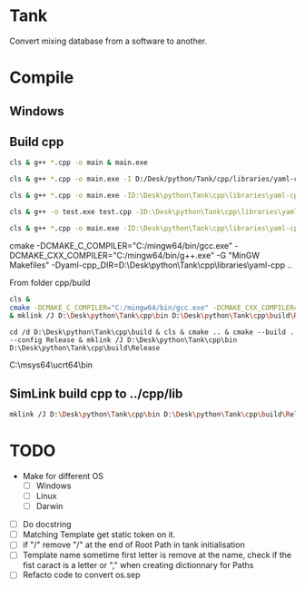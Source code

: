 # Tank
Convert mixing database from a software to another.


# Compile
## Windows

## Build cpp
```bash
cls & g++ *.cpp -o main & main.exe 

```

```bash
cls & g++ *.cpp -o main.exe -I D:/Desk/python/Tank/cpp/libraries/yaml-cpp/include -I D:/Desk/python/Tank/cpp/libraries/yaml-cpp/include/yaml-cpp & main.exe

cls & g++ *.cpp -o main.exe -ID:\Desk\python\Tank\cpp\libraries\yaml-cpp\include -LD:\Desk\python\Tank\cpp\libraries\yaml-cpp\build -lyaml-cpp & main.exe

cls & g++ -o test.exe test.cpp -ID:\Desk\python\Tank\cpp\libraries\yaml-cpp\include -LD:\Desk\python\Tank\cpp\libraries\yaml-cpp\build -lyaml-cpp & test.exe

cls & g++ *.cpp -o main.exe -ID:\Desk\python\Tank\cpp\libraries\yaml-cpp\include -LD:\Desk\python\Tank\cpp\libraries\yaml-cpp\build -lyaml-cpp & main.exe
```



cmake -DCMAKE_C_COMPILER="C:/mingw64/bin/gcc.exe" -DCMAKE_CXX_COMPILER="C:/mingw64/bin/g++.exe" -G "MinGW Makefiles" -Dyaml-cpp_DIR=D:\Desk\python\Tank\cpp\libraries\yaml-cpp ..



From folder cpp/build
```bash
cls & 
cmake -DCMAKE_C_COMPILER="C:/mingw64/bin/gcc.exe" -DCMAKE_CXX_COMPILER="C:/mingw64/bin/g++.exe" -G "MinGW Makefiles" .. & cmake --build . --config Release 
& mklink /J D:\Desk\python\Tank\cpp\bin D:\Desk\python\Tank\cpp\build\Release 
```
```
cd /d D:\Desk\python\Tank\cpp\build & cls & cmake .. & cmake --build . --config Release & mklink /J D:\Desk\python\Tank\cpp\bin D:\Desk\python\Tank\cpp\build\Release 
```

C:\msys64\ucrt64\bin

## SimLink build cpp to ../cpp/lib 
```bash
mklink /J D:\Desk\python\Tank\cpp\bin D:\Desk\python\Tank\cpp\build\Release 
```
# TODO

- Make for different OS
    - [ ] Windows
    - [ ] Linux
    - [ ] Darwin
- [ ] Do docstring
- [ ] Matching Template get static token on it.
- [ ] if "/" remove "/" at the end of Root Path in tank initialisation
- [ ] Template name sometime first letter is remove at the name, check if the fist caract is a letter or "," when creating dictionnary for Paths
- [ ] Refacto code to convert os.sep 